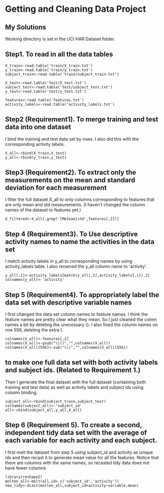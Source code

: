 # Getting and Cleaning Data Project
## My Solutions
Working directory is set in the UCI HAR Dataset folder.
## Step1. To read in all the data tables
```
X_train<-read.table('train/X_train.txt')
y_train<-read.table('train/y_train.txt')
subject_train<-read.table('train/subject_train.txt')

X_test<-read.table('test/X_test.txt')
subject_test<-read.table('test/subject_test.txt')
y_test<-read.table('test/y_test.txt')

features<-read.table('features.txt')
activity_labels<-read.table('activity_labels.txt')
```

## Step2 (Requirement1). To merge training and test data into one dataset
I bind the training and test data set by rows. I also did this with the corresponding activity labels. 
```
X_all<-rbind(X_train,X_test) 
y_all<-rbind(y_train,y_test)
```
## Step3 (Requirement2). To extract only the measurements on the mean and standard deviation for each measurement
I filter the full dataset X_all to only columns corresponding to features that are only mean and std measurements. (I haven't changed the column names of the dataset to features yet.)
```
X_filtered<-X_all[,grep('[Mm]ean|std',features[,2])]
```
## Step 4 (Requirement3). To Use descriptive activity names to name the activities in the data set
I match activity labels in y_all to corresponding names by using activity_labels table. I also renamed the y_all column name to 'activity'.
```
y_all[,1]<-activity_labels[match(y_all[,1],activity_labels[,1]),2]
colnames(y_all)<-'activity'
```
## Step 5 (Requirement4). To appropriately label the data set with descriptive variable names
I first changed the data set column names to feature names. I think the feature names are pretty clear what they mean. So I just cleaned the colmn names a bit by deleting the unecessary (). I also fixed the column names on row 556, deleting the extra ).
```
colnames(X_all)<-features[,2]
colnames(X_all)<-gsub("\\()","",colnames(X_all))
colnames(X_all)[556]<-sub("\\)","",colnames(X_all)[556])
```
## to make one full data set with both activity labels and subject ids. (Related to Requirement 1.)
Then I generate the final dataset with the full dataset (containing both training and test data) as well as activity labels and subject ids using column binding.
```
subject_all<-rbind(subject_train,subject_test)
colnames(subject_all)<-'subject_id'
all<-cbind(subject_all,y_all,X_all)
```

## Step 6 (Requirement 5). To create a second, independent tidy data set with the average of each variable for each activity and each subject.
I first melt the dataset from step 5 using subject_id and activity as unique ids and then recast it to generate mean value for all the features. Notice that there are columns with the same names, so recasted tidy data does not have fewer columns.
```
library(reshape2)
molten_all<-melt(all,id= c('subject_id','activity'))
new_tidy<-dcast(molten_all,subject_id+activity~variable,mean)
```


